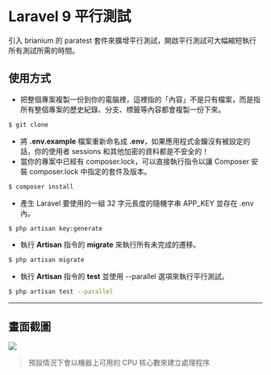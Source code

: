# Laravel 9 平行測試

引入 brianium 的 paratest 套件來擴增平行測試，開啟平行測試可大幅縮短執行所有測試所需的時間。

## 使用方式
- 把整個專案複製一份到你的電腦裡，這裡指的「內容」不是只有檔案，而是指所有整個專案的歷史紀錄、分支、標籤等內容都會複製一份下來。
```sh
$ git clone
```
- 將 __.env.example__ 檔案重新命名成 __.env__，如果應用程式金鑰沒有被設定的話，你的使用者 sessions 和其他加密的資料都是不安全的！
- 當你的專案中已經有 composer.lock，可以直接執行指令以讓 Composer 安裝 composer.lock 中指定的套件及版本。
```sh
$ composer install
```
- 產生 Laravel 要使用的一組 32 字元長度的隨機字串 APP_KEY 並存在 .env 內。
```sh
$ php artisan key:generate
```
- 執行 __Artisan__ 指令的 __migrate__ 來執行所有未完成的遷移。
```sh
$ php artisan migrate
```
- 執行 __Artisan__ 指令的 __test__ 並使用 --parallel 選項來執行平行測試。
```sh
$ php artisan test --parallel
```

----

## 畫面截圖
![](https://i.imgur.com/naMBxPi.png)
> 預設情況下會以機器上可用的 CPU 核心數來建立處理程序